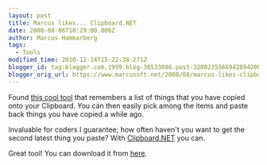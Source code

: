 ```yaml
---
layout: post
title: Marcus likes... Clipboard.NET
date: 2008-08-06T10:29:00.006Z
author: Marcus Hammarberg
tags:
  - Tools
modified_time: 2010-12-14T15:22:38.271Z
blogger_id: tag:blogger.com,1999:blog-36533086.post-3280235566942894208
blogger_orig_url: https://www.marcusoft.net/2008/08/marcus-likes-clipboardnet.html
---
```


Found [this cool tool](https://clipmon32.bountysource.com/) that remembers a
list of things that you have copied onto your Clipboard. You can then
easily pick among the items and
paste back things you have copied a while ago.

Invaluable for coders I guarantee; how often haven't you want to get the
second latest thing you paste? With
[Clipboard.NET](https://clipmon32.bountysource.com/) you can.

Great tool! You can download it from
[here](https://clipmon32.bountysource.com/downloads).

